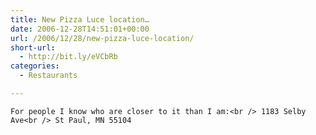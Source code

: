 ```yaml
---
title: New Pizza Luce location…
date: 2006-12-28T14:51:01+00:00
url: /2006/12/28/new-pizza-luce-location/
short-url:
  - http://bit.ly/eVCbRb
categories:
  - Restaurants

---
```

<div class='microid-mailto+http:sha1:906995a4989dea9b596b0b03c97cc80b3a37fbde'>
  
    For people I know who are closer to it than I am:<br /> 1183 Selby Ave<br /> St Paul, MN 55104
  
